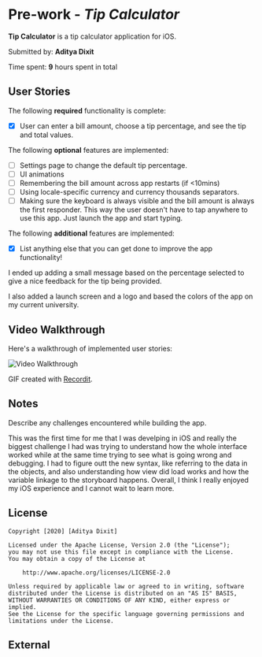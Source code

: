 # Pre-work - *Tip Calculator*

**Tip Calculator** is a tip calculator application for iOS.

Submitted by: **Aditya Dixit**

Time spent: **9** hours spent in total

## User Stories

The following **required** functionality is complete:

* [X] User can enter a bill amount, choose a tip percentage, and see the tip and total values.

The following **optional** features are implemented:
* [ ] Settings page to change the default tip percentage.
* [ ] UI animations
* [ ] Remembering the bill amount across app restarts (if <10mins)
* [ ] Using locale-specific currency and currency thousands separators.
* [ ] Making sure the keyboard is always visible and the bill amount is always the first responder. This way the user doesn't have to tap anywhere to use this app. Just launch the app and start typing.

The following **additional** features are implemented:

- [X] List anything else that you can get done to improve the app functionality!

I ended up adding a small message based on the percentage selected to give a nice feedback for the tip being provided.

I also added a launch screen and a logo and based the colors of the app on my current university. 

## Video Walkthrough 

Here's a walkthrough of implemented user stories:

<img src='http://g.recordit.co/DcFXnVF2WR.gif' title='Video Walkthrough' width='' alt='Video Walkthrough' />

GIF created with [Recordit](http://recordit.co/).

## Notes

Describe any challenges encountered while building the app.

This was the first time for me that I was develping in iOS and really the biggest challenge I had was trying to understand how the whole interface worked while at the same time trying to see what is going wrong and debugging. I had to figure outt the new syntax, like referring to the data in the objects, and also understanding how view did load works and how the variable linkage to the storyboard happens. Overall, I think I really enjoyed my iOS experience and I cannot wait to learn more. 

## License

    Copyright [2020] [Aditya Dixit]

    Licensed under the Apache License, Version 2.0 (the "License");
    you may not use this file except in compliance with the License.
    You may obtain a copy of the License at

        http://www.apache.org/licenses/LICENSE-2.0

    Unless required by applicable law or agreed to in writing, software
    distributed under the License is distributed on an "AS IS" BASIS,
    WITHOUT WARRANTIES OR CONDITIONS OF ANY KIND, either express or implied.
    See the License for the specific language governing permissions and
    limitations under the License.
## External
